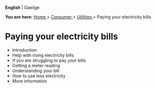 **English** |  Gaeilge 

**You are here:** [ Home ](/en/) > [ Consumer ](/en/consumer/) > [ Utilities
](/en/consumer/utilities/) > Paying your electricity bills

#  Paying your electricity bills

  * Introduction 
  * Help with rising electricity bills 
  * If you are struggling to pay your bills 
  * Getting a meter reading 
  * Understanding your bill 
  * How to use less electricity 
  * More information 
